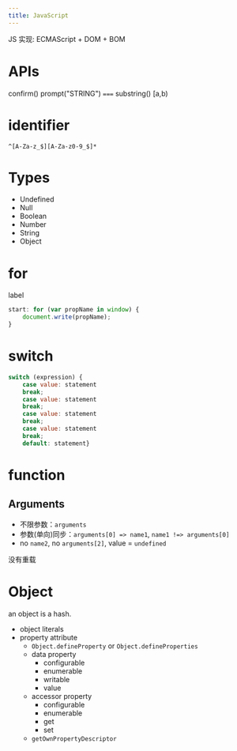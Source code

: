 ```yaml
---
title: JavaScript
---
```

JS 实现: ECMAScript + DOM + BOM

# APIs
confirm()
prompt("STRING")
`===`
substring() [a,b)

# identifier
    ^[A-Za-z_$][A-Za-z0-9_$]*

# Types
- Undefined
- Null
- Boolean
- Number
- String
- Object

# for
label
```js
start: for (var propName in window) {
    document.write(propName);
}
```

# switch
```js
switch (expression) {
    case value: statement
    break;
    case value: statement
    break;
    case value: statement
    break;
    case value: statement
    break;
    default: statement}
```

# function
## Arguments
- 不限参数：`arguments`
- 参数(单向)同步：`arguments[0] => name1`, `name1 !=> arguments[0]`
- no `name2`, no `arguments[2]`, value = `undefined`

没有重载

# Object
an object is a hash.

- object literals
- property attribute
    + `Object.defineProperty` or `Object.defineProperties`
    - data property
        + configurable
        + enumerable
        + writable
        + value
    - accessor property
        + configurable
        + enumerable
        + get
        + set
    + `getOwnPropertyDescriptor`
